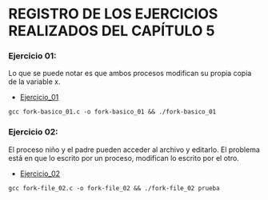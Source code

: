 # REGISTRO DE LOS EJERCICIOS REALIZADOS DEL CAPÍTULO 5

### Ejercicio 01:

Lo que se puede notar es que ambos procesos modifican su propia copia de la variable x.

* [Ejercicio_01](fork-basico.c)

```
gcc fork-basico_01.c -o fork-basico_01 && ./fork-basico_01
```

### Ejercicio 02:

El proceso niño y el padre pueden acceder al archivo y editarlo. El problema está en que lo escrito por un proceso, modifican lo escrito por el otro.

* [Ejercicio_02](fork-file_02.c)

```
gcc fork-file_02.c -o fork-file_02 && ./fork-file_02 prueba
```




